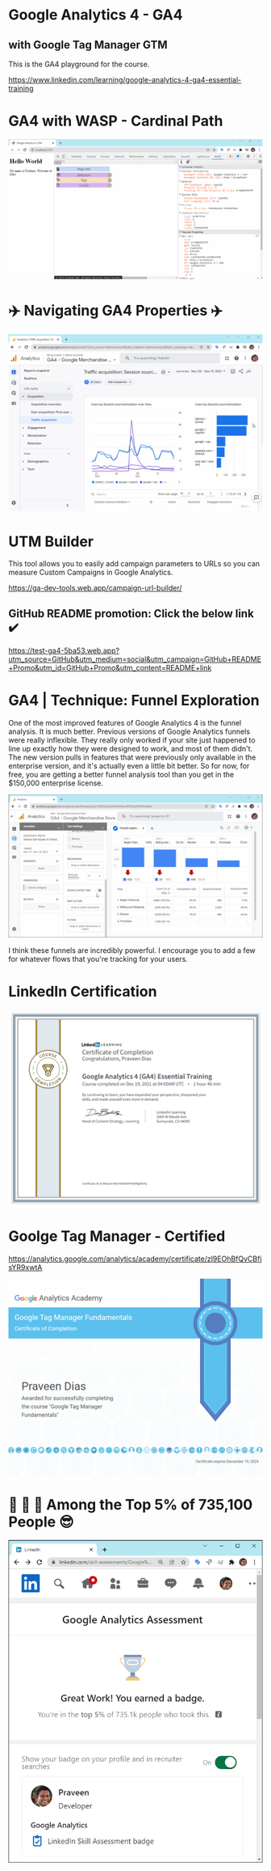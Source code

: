 # Google Analytics 4 - GA4

## with Google Tag Manager GTM

This is the GA4 playground for the course.

https://www.linkedin.com/learning/google-analytics-4-ga4-essential-training

# GA4 with WASP - Cardinal Path

![WASP](ga4.gif)

# ✈️ Navigating GA4 Properties ✈️

![GA4 Demo](ga4-demo.gif)

# UTM Builder

This tool allows you to easily add campaign parameters to URLs so you can measure Custom Campaigns in Google Analytics.

https://ga-dev-tools.web.app/campaign-url-builder/

## GitHub README promotion: Click the below link ✔️

https://test-ga4-5ba53.web.app?utm_source=GitHub&utm_medium=social&utm_campaign=GitHub+README+Promo&utm_id=GitHub+Promo&utm_content=README+link


# GA4 | Technique: Funnel Exploration

 One of the most improved features of Google Analytics 4 is the funnel analysis. It is much better. Previous versions of Google Analytics funnels were really inflexible. They really only worked if your site just happened to line up exactly how they were designed to work, and most of them didn't. The new version pulls in features that were previously only available in the enterprise version, and it's actually even a little bit better. So for now, for free, you are getting a better funnel analysis tool than you get in the $150,000 enterprise license.

![GA4 Funnels](ga4-funnels.gif)

I think these funnels are incredibly powerful. I encourage you to add a few for whatever flows that you're tracking for your users.

# LinkedIn Certification

![LinkedIn Certified](linkedin-certified.png)

# Goolge Tag Manager - Certified

https://analytics.google.com/analytics/academy/certificate/zl9EOhBfQvCBfjsYR9xwtA

![GTM](gtm.png)

# 🥇 🥈 🥉 Among the Top 5% of 735,100 People 😎

![Top 5%](top-5-percent.png)
